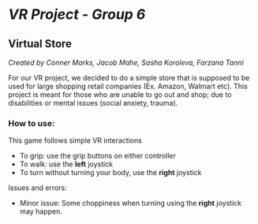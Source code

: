 # ***VR Project - Group 6***
## Virtual Store 

_Created by Conner Marks, Jacob Mahe, Sasha Koroleva, Farzana Tanni_

For our VR project, we decided to do a simple store that is supposed to be used for large shopping retail companies (Ex. Amazon, Walmart etc). This project is meant for those who are unable to go out and shop; due to disabilities or mental issues (social anxiety, trauma). 

### How to use:

This game follows simple VR interactions
- To grip: use the grip buttons on either controller
- To walk: use the **left** joystick
- To turn without turning your body, use the **right** joystick

Issues and errors:
- Minor issue: Some choppiness when turning using the **right** joystick may happen. 

##
